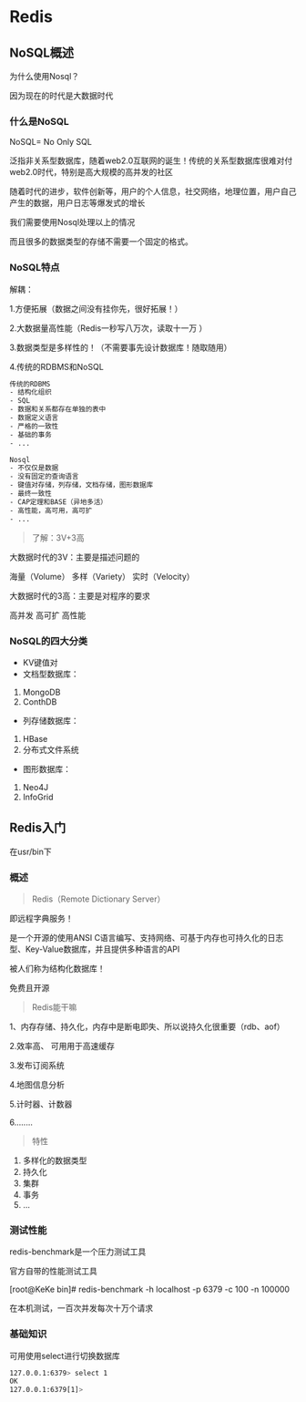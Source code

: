 # Redis

## NoSQL概述

为什么使用Nosql？

因为现在的时代是大数据时代

### 什么是NoSQL

NoSQL= No Only SQL

泛指非关系型数据库，随着web2.0互联网的诞生！传统的关系型数据库很难对付web2.0时代，特别是高大规模的高并发的社区

随着时代的进步，软件创新等，用户的个人信息，社交网络，地理位置，用户自己产生的数据，用户日志等爆发式的增长

我们需要使用Nosql处理以上的情况

而且很多的数据类型的存储不需要一个固定的格式。

### NoSQL特点

解耦：

1.方便拓展（数据之间没有挂你先，很好拓展！）

2.大数据量高性能（Redis一秒写八万次，读取十一万 ）

3.数据类型是多样性的！（不需要事先设计数据库！随取随用）

4.传统的RDBMS和NoSQL

~~~xml
传统的RDBMS
- 结构化组织
- SQL
- 数据和关系都存在单独的表中
- 数据定义语言
- 严格的一致性
- 基础的事务
- ...
~~~

~~~xml
Nosql
- 不仅仅是数据
- 没有固定的查询语言
- 键值对存储，列存储，文档存储，图形数据库
- 最终一致性
- CAP定理和BASE（异地多活）
- 高性能，高可用，高可扩
- ...
~~~

> 了解：3V+3高

大数据时代的3V：主要是描述问题的

海量（Volume）
多样（Variety）
实时（Velocity）

大数据时代的3高：主要是对程序的要求

高并发
高可扩
高性能

### NoSQL的四大分类

- KV键值对
- 文档型数据库：

1. MongoDB
2. ConthDB

- 列存储数据库：

1. HBase
2. 分布式文件系统

- 图形数据库：

1. Neo4J
2. InfoGrid

## Redis入门

在usr/bin下

### 概述

> Redis（Remote Dictionary Server）

即远程字典服务！

是一个开源的使用ANSI C语言编写、支持网络、可基于内存也可持久化的日志型、Key-Value数据库，并且提供多种语言的API

被人们称为结构化数据库！

免费且开源

> Redis能干嘛

1、内存存储、持久化，内存中是断电即失、所以说持久化很重要（rdb、aof）

2.效率高、 可用用于高速缓存

3.发布订阅系统

4.地图信息分析

5.计时器、计数器

6........

> 特性

1. 多样化的数据类型
2. 持久化
3. 集群
4. 事务
5. ...

### 测试性能

redis-benchmark是一个压力测试工具

官方自带的性能测试工具

[root@KeKe bin]# redis-benchmark -h localhost -p 6379 -c 100 -n 100000

在本机测试，一百次并发每次十万个请求

### 基础知识

可用使用select进行切换数据库

```bash
127.0.0.1:6379> select 1
OK
127.0.0.1:6379[1]> 
```

